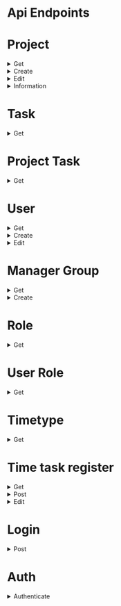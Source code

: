 # Api Endpoints
# Project
<details>
<summary>Get</summary>

## /api/project/get
```
Required:
    ids=number | number,number,... | *
    * will return all projects
Optional:
    var=id,superProject,name,startDate,endDate
    Can be any and/or all
```
### Structure Of Object Returned

```
  {
  status: number,
  data:
      {
        id?           : number,
        superProject? : number,
        name?         : string,
        startDate?    : number,
        endDate?      : number,
        projectLeader : {
            id        : number,
            lastName  : string,
            firstName : string
        }
      }[]
  }
```
### Example return:

```json
{
  "success": true,
  "data": [{"id":1,"name":"Project Alpha","startDate":1679270400}]
}
```
</details>

<details>
<summary>Create</summary>

## /api/project/creation/post
### Body
```
{
    superProjectId?: number,
    name           : string,
    startDate      : number,
    endDate        : number,
    projectLeader  : number[],
    task?: {
        name       : string,
        userId     : number[],
        startDate  : number,
        endDate    : number,
        timeType   : number
    }[]
}
```
### Structure Of Object Returned
```
    {
        status: number,
        data: {
            success? : boolean, 
            error?   : string, 
            message? : string[], 
            reason?  : string[]
        }
    }
```
### Example return:

```json
{
  "success": true,
  "data": {
    "success": "true", 
    "message": ["success"]
  }
}
```
</details>

<details>
<summary>Edit</summary>

## /api/project/edit/put
### Body
```
{
    projectId            : number,
    superProjectId      ?: number,
    name                ?: string,
    startDate           ?: number,
    endDate             ?: number,
    ProjectLeaderAdd    ?: number[],
    projectLeaderRemove ?: number[],
    taskAdd             ?: TaskData[],
    taskRemove          ?: number[]
}
```
### Structure Of Object Returned
```
    {
        status: number,
        data: {
            success? : boolean, 
            error?   : string, 
            message? : string[], 
            reason?  : string[]
        }
    }
```
### Example return:

```json
{
  "success": true,
  "data": {
    "success": "true", 
    "message": ["success"]
  }
}
```
</details>
<details>
<summary>Information</summary>

## /api/project/information/get
```
Required:
    ids=number
```
### Structure Of Object Returned

```
  {
  status: number,
  data:
      {
        taskId: number,
        firstName: string,
        lastName: string,
        id: number
      }[]
  }
```
### Example return:

```json
{
  "status":200,
  "data": [
    {"taskId":1,"id":5,"firstName":"Sarah","lastName":"Doe"},
    {"taskId":1,"id":6,"firstName":"Matt","lastName":"Brown"},
    {"taskId":1,"id":7,"firstName":"Alex","lastName":"Johnson"},
    {"taskId":6,"id":8,"firstName":"Jill","lastName":"Jones"},
    {"taskId":6,"id":9,"firstName":"John","lastName":"Adams"},
    {"taskId":6,"id":10,"firstName":"Dave","lastName":"Brown"}
  ]
}
```
</details>

# Task

<details>
<summary>Get</summary>

## /api/task/get
```
Required:
    ids=number | number,number,... | *
    * will return all projects
Optional:
    var=id,name,startDate,endDate,timeType
    Can be any and/or all
```
### Structure Of Object Returned

```
  {
  status: number,
  data:
      {
        id?: number,
        name?: string,
        startDate?: number,
        endDate?: number,
        timeType?: number
      }[]
  }
```
### Example return:

```json
{
  "success": true,
  "data": [
    {"id":1,"name":"Task X"},
    {"id":5,"name":"Task B"},
    {"id":7,"name":"Task D"}
  ]
}
```
</details>

# Project Task

<details>
<summary>Get</summary>

## /api/task/project/get
```
Required:
    project = number | number,number,... 
    or
    task = number | number,number,...
Optional:
    var=taskId,taskName,projectId,projectName
    Can be any and/or all
```
### Structure Of Object Returned

```
  {
  status: number,
  data:
    {
      taskId?: number,
      taskName?: string,
      projectId?: number,
      projectName?: string,
    }[]
  }
```
### Example return:

```json
{
  "success": true,
  "data": [
    {"projectName":"Project Alpha","taskName":"Task X"},
    {"projectName":"Project Alpha","taskName":"Task C"}
  ]
}
```
</details>

# User
<details>
<summary>Get</summary>

## /api/user/get
```
Required:
    ids=number | number,number,... | *
    or
    emails=string | string,string,... | *
    * will return all projects
Optional:
    var=id,email,firstName,lastName,group
    Can be any and/or all
```
### Structure Of Object Returned

```
  {
  status: number,
  data:
      {
        id?        : number,
        email?     : string,
        firstName? : string,
        lastName?  : string,
        group?     : number
      }[]
  }
```
### Example return:

```json
{
  "success": true,
  "data": [{"group":1,"firstName":"Sam"},{"group":5,"firstName":"Sarah"},{"group":7,"firstName":"Alex"}]
}
```
</details>

<details>
<summary>Create</summary>

## /api/user/creation/post
### Body
```
{
    firstName   : string,
    lastName    : string,
    email       : string,
    password    : string,
    manager     : number,
    roles       : number[]
}
```
### Structure Of Object Returned
```
    {
        status: number,
        data: {
            success? : boolean, 
            error?   : string, 
            message? : string[], 
            reason?  : string[]
        }
    }
```
### Example return:

```json
{
  "success": true,
  "data": {
    "success": "true", 
    "message": ["success"]
  }
}
```
</details>

<details>
<summary>Edit</summary>

## /api/user/edit/put
### Body
```
{
    userId       : number,
    firstName   ?: string,
    lastName    ?: string,
    email       ?: string,
    password    ?: string,
    manager     ?: number,
    rolesAdd    ?: number[],
    rolesRemove ?: number[]
}
```
### Structure Of Object Returned
```
    {
        status: number,
        data: {
            success? : boolean, 
            error?   : string, 
            message? : string[], 
            reason?  : string[]
        }
    }
```
### Example return:

```json
{
  "success": true,
  "data": {
    "success": "true", 
    "message": ["success"]
  }
}
```
</details>

# Manager Group

<details>
<summary>Get</summary>

## /api/group/manager/get
```
Required:
    manager=number | number,number,... | *
    or
    group=number | number,number,... | *
    * will return all projects
Optional:
    var=manager,group,firstName,lastName,employees
    Can be any and/or all
```
### Structure Of Object Returned

```
  {
  status: number,
  data:
    {
        manager?: number,
        firstName?: string,
        lastName?: string,
        group?: number,
        employees?: {
            id?: number,
            firstName?: string,
            lastName?: string,
            email?: string
        }[]
    }[]
  }
```
### Example return:

```json
{
  "success": true,
  "data": [
    {
      "manager":7,"group":1,"employees": [
          {"id":1,"firstName":"Sam","lastName":"Smith","email":"Smith"},
          {"id":2,"firstName":"Joe","lastName":"Smith","email":"Smith"},
          {"id":3,"firstName":"Jane","lastName":"Doe","email":"Doe"}
      ]
    }
  ]
}
```
</details>

<details>
<summary>Create</summary>

## /api/group/creation/post
### Body
```
{
    managerId: number
}
```
### Structure Of Object Returned
If successful message will include the group id in index 1. 
If the group id is 0, then no new group was created as manager already has a group
```
    {
        status: number,
        data: {
            success? : boolean, 
            error?   : string, 
            message? : string[], 
            reason?  : string[]
        }
    }
```
### Example return:

```json
{
  "success": true,
  "data": {
    "success": "true", 
    "message": ["success", "7"]
  }
}
```
</details>

# Role

<details>
<summary>Get</summary>

## /api/role/get
```
Required:
    ids=number | number,number,... | *
    * will return all projects
Optional:
    var=id,name
    Can be any and/or all
```
### Structure Of Object Returned

```
  {
  status: number,
  data:
      {
        id?: number,
        name?: string,
      }[]
  }
```
### Example return:

```json
{
  "success": true,
  "data": [
    {"id":0,"name":"normal"},
    {"id":1,"name":"manager"},
    {"id":2,"name":"project-leader"},
    {"id":3,"name":"admin"}
  ]
}
```
</details>

# User Role

<details>
<summary>Get</summary>

## /api/role/user/get
```
Required:
    user=number | number,number,... | *
    or
    role=number | number,number,... | *
    * will return all projects
Optional:
    var=roleId,roleName,userId,firstName,lastName
    Can be any and/or all
```
### Structure Of Object Returned

```
  {
  status: number,
  data:
      {
        userId?: number,
        firstName?: string,
        lastName?: string,
        roleId?: number,
        roleName?: string
      }[]
  }
```
### Example return:

```json
{
  "success": true,
  "data": [
    {"roleName":"project-leader","roleId":2},
    {"roleName":"project-leader","roleId":2}
  ]
}
```
</details>

# Timetype

<details>
<summary>Get</summary>

## /api/timetype/get
```
Required:
    ids=number | number,number,... | *
    * will return all projects
Optional:
    var=id,name
    Can be any and/or all
```
### Structure Of Object Returned

```
  {
  status: number,
  data:
      {
        id?: number,
        name?: string,
      }[]
  }
```
### Example return:

```json
{
  "success": true,
  "data": [
    {"id":0,"name":"billable"},
    {"id":1,"name":"non-billable"},
    {"id":2,"name":"sick"},
    {"id":3,"name":"vacation"}
  ]
}
```
</details>

# Time task register

<details>
<summary>Get</summary>

## /api/time/register/get
```
Required:
    user=number | number,number,...
Optional:
    var=taskId,taskName,projectName,projectId,date,userId,time,approved,managerLogged
    Can be any and/or all
```
### Structure Of Object Returned

```
  {
  status: number,
  data:
    {
        taskId?: number,
        taskName?: string,
        projectName?: string,
        projectId?: number
        date?: number,
        userId?: number,
        time?: number,
        approved?: boolean,
        managerLogged?: boolean
    }[]
  }
```
### Example return:

```json
{
  "success": true,
  "data": [
    {"taskName":"Task G","taskId":10,"projectName":"Project Epsilon","userId":1,"approved":false},
    {"taskName":"Task Y","taskId":2,"projectName":"Project Beta","userId":1,"approved":true},
    {"taskName":"Task Z","taskId":3,"projectName":"Project Gamma","userId":1,"approved":true}
  ]
}
```

</details>

<details>
<summary>Post</summary>

## /api/time/register/post
### Body
```
{
    firstName   : string,
    lastName    : string,
    email       : string,
    password    : string,
    manager     : number,
    roles       : number[]
}
```
### Structure Of Object Returned
```
    {
        status: number,
        data: {
            success? : boolean, 
            error?   : string, 
            message? : string[], 
            reason?  : string[]
        }
    }
```
### Example return:

```json
{
  "success": true,
  "data": {
    "success": "true", 
    "message": ["success"]
  }
}
```
</details>

<details>
<summary>Edit</summary>

</details>

# Login

<details>
<summary>Post</summary>

## /api/login
### Body
```
{
    email    : string,
    password : string
}
```
### Structure Of Object Returned
#### Success
```
  {
  status: status,
  data: {
        success: boolean,
        message: string[
            "success", 
            authKey, 
            validTo
        ] 
        OR
        [
            ( what failed )
        ]
     }
  }
```
### Example return:

```json
{
  "success": true,
  "data": {
    "success": true,
    "message": [
      "success",
      "12jk3lk1j3li12j31lk23jlk12j312al3a",
      "102931001000"
    ]
  }
}
```
</details>

# Auth

<details>
<summary>Authenticate</summary>

## /api/auth
!! This api endpoint should only be used for page authentication !!
### Structure Of Object Returned
#### Success
```
  {
  status: 200,
  data: {
        success: boolean,
        userId: number,
        userRoles: {
            roleId: number 
        }[]
     }
  }
```
#### Failed
```
    {
        status: 404, 
        data: {
            success: false
        }
    }
```
### Example return:

```json
{
  "success": true,
  "data": [
    {"id":0,"name":"normal"},
    {"id":1,"name":"manager"},
    {"id":2,"name":"project-leader"},
    {"id":3,"name":"admin"}
  ]
}
```
</details>